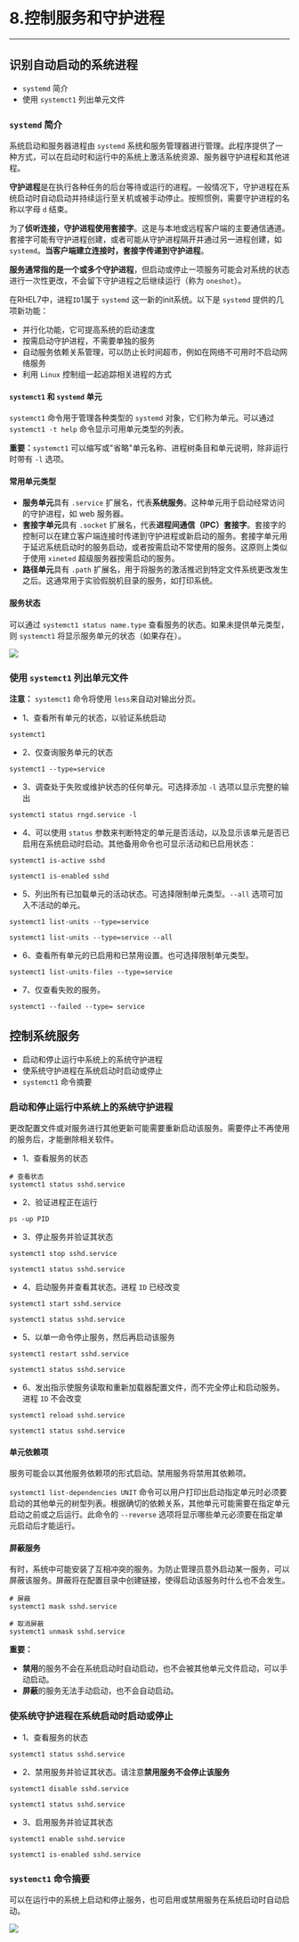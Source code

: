 # 8.控制服务和守护进程

---

## 识别自动启动的系统进程

* `systemd` 简介
* 使用 `systemct1` 列出单元文件

### `systemd` 简介

系统启动和服务器进程由 `systemd` 系统和服务管理器进行管理。此程序提供了一种方式，可以在启动时和运行中的系统上激活系统资源、服务器守护进程和其他进程。

**守护进程**是在执行各种任务的后台等待或运行的进程。一般情况下，守护进程在系统启动时自动启动并持续运行至关机或被手动停止。按照惯例，需要守护进程的名称以字母 `d` 结束。

为了**侦听连接，守护进程使用套接字**。这是与本地或远程客户端的主要通信通道。套接字可能有守护进程创建，或者可能从守护进程隔开并通过另一进程创建，如`systemd`。**当客户端建立连接时，套接字传递到守护进程**。

**服务通常指的是一个或多个守护进程**，但启动或停止一项服务可能会对系统的状态进行一次性更改，不会留下守护进程之后继续运行（称为 `oneshot`）。

在RHEL7中，进程`ID`1属于 `systemd` 这一新的init系统。以下是 `systemd` 提供的几项新功能：

* 并行化功能，它可提高系统的启动速度
* 按需启动守护进程，不需要单独的服务
* 自动服务依赖关系管理，可以防止长时间超市，例如在网络不可用时不启动网络服务
* 利用 `Linux` 控制组一起追踪相关进程的方式

#### `systemct1` 和 `systemd` 单元

`systemct1` 命令用于管理各种类型的 `systemd` 对象，它们称为单元。可以通过 `systemct1 -t help` 命令显示可用单元类型的列表。

**重要：**`systemct1` 可以缩写或"省略"单元名称、进程树条目和单元说明，除非运行时带有 `-l` 选项。

#### 常用单元类型

* **服务单元**具有 `.service` 扩展名，代表**系统服务**。这种单元用于启动经常访问的守护进程，如 web 服务器。
* **套接字单元**具有 `.socket` 扩展名，代表**进程间通信（IPC）套接字**。套接字的控制可以在建立客户端连接时传递到守护进程或新启动的服务。套接字单元用于延迟系统启动时的服务启动，或者按需启动不常使用的服务。这原则上类似于使用 `xineted` 超级服务器按需启动的服务。
* **路径单元**具有 `.path` 扩展名，用于将服务的激活推迟到特定文件系统更改发生之后。这通常用于实验假脱机目录的服务，如打印系统。

#### 服务状态

可以通过 `systemct1 status name.type` 查看服务的状态。如果未提供单元类型，则 `systemct1` 将显示服务单元的状态（如果存在）。

![](./imgs/服务状态.png)

### 使用 `systemct1` 列出单元文件

**注意：** `systemct1` 命令将使用 `less`来自动对输出分页。 

* 1、查看所有单元的状态，以验证系统启动

```
systemct1
```

* 2、仅查询服务单元的状态

```
systemct1 --type=service
```

* 3、调查处于失败或维护状态的任何单元。可选择添加 `-l` 选项以显示完整的输出

```
systemct1 status rngd.service -l
```

* 4、可以使用 `status` 参数来判断特定的单元是否活动，以及显示该单元是否已启用在系统启动时启动。其他备用命令也可显示活动和已启用状态：

```
systemct1 is-active sshd

systemct1 is-enabled sshd
```

* 5、列出所有已加载单元的活动状态。可选择限制单元类型。`--all` 选项可加入不活动的单元。

```
systemct1 list-units --type=service

systemct1 list-units --type=service --all
```

* 6、查看所有单元的已启用和已禁用设置。也可选择限制单元类型。

```
systemct1 list-units-files --type=service
```

* 7、仅查看失败的服务。

```
systemct1 --failed --type= service
```

## 控制系统服务

* 启动和停止运行中系统上的系统守护进程
* 使系统守护进程在系统启动时启动或停止
* `systemct1` 命令摘要

### 启动和停止运行中系统上的系统守护进程

更改配置文件或对服务进行其他更新可能需要重新启动该服务。需要停止不再使用的服务后，才能删除相关软件。

* 1、查看服务的状态

```
# 查看状态
systemct1 status sshd.service
```

* 2、验证进程正在运行

```
ps -up PID
```

* 3、停止服务并验证其状态

```
systemct1 stop sshd.service

systemct1 status sshd.service
```

* 4、启动服务并查看其状态。进程 `ID` 已经改变

```
systemct1 start sshd.service

systemct1 status sshd.service
```

* 5、以单一命令停止服务，然后再启动该服务

```
systemct1 restart sshd.service

systemct1 status sshd.service
```

* 6、发出指示使服务读取和重新加载器配置文件，而不完全停止和启动服务。进程 `ID` 不会改变

```
systemct1 reload sshd.service

systemct1 status sshd.service
```

#### 单元依赖项

服务可能会以其他服务依赖项的形式启动。禁用服务将禁用其依赖项。

`systemct1 list-dependencies UNIT` 命令可以用户打印出启动指定单元时必须要启动的其他单元的树型列表。根据确切的依赖关系，其他单元可能需要在指定单元启动之前或之后运行。此命令的 `--reverse` 选项将显示哪些单元必须要在指定单元启动后才能运行。

#### 屏蔽服务

有时，系统中可能安装了互相冲突的服务。为防止管理员意外启动某一服务，可以屏蔽该服务。屏蔽将在配置目录中创建链接，使得启动该服务时什么也不会发生。

```
# 屏蔽
systemct1 mask sshd.service

# 取消屏蔽
systemct1 unmask sshd.service
```

**重要：**

* **禁用**的服务不会在系统启动时自动启动，也不会被其他单元文件启动，可以手动启动。
* **屏蔽**的服务无法手动启动，也不会自动启动。

### 使系统守护进程在系统启动时启动或停止

* 1、查看服务的状态

```
systemct1 status sshd.service
```

* 2、禁用服务并验证其状态。请注意**禁用服务不会停止该服务**

```
systemct1 disable sshd.service

systemct1 status sshd.service
```

* 3、启用服务并验证其状态

```
systemct1 enable sshd.service

systemct1 is-enabled sshd.service
```

### `systemct1` 命令摘要

可以在运行中的系统上启动和停止服务，也可启用或禁用服务在系统启动时自动启动。

![](./imgs/systemct1命令.png)
